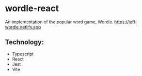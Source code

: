 # wordle-react
An implementation of the popular word game, Wordle.
<https://jeff-wordle.netlify.app>

## Technology:
- Typescript
- React
- Jest
- Vite
